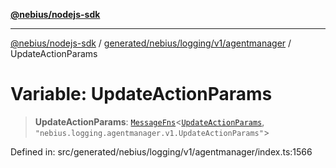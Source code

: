 [**@nebius/nodejs-sdk**](../../../../../../README.md)

---

[@nebius/nodejs-sdk](../../../../../../README.md) / [generated/nebius/logging/v1/agentmanager](../README.md) / UpdateActionParams

# Variable: UpdateActionParams

> **UpdateActionParams**: [`MessageFns`](../../../../../../runtime/protos/core/interfaces/MessageFns.md)\<[`UpdateActionParams`](../interfaces/UpdateActionParams.md), `"nebius.logging.agentmanager.v1.UpdateActionParams"`\>

Defined in: src/generated/nebius/logging/v1/agentmanager/index.ts:1566
